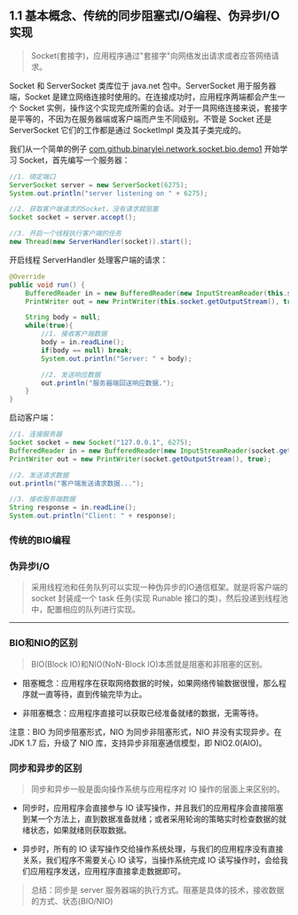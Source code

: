 ## 1.1 基本概念、传统的同步阻塞式I/O编程、伪异步I/O实现

> Socket(套接字)，应用程序通过"套接字"向网络发出请求或者应答网络请求。

Socket 和 ServerSocket 类库位于 java.net 包中。ServerSocket 用于服务器端，Socket 是建立网络连接时使用的。在连接成功时，应用程序两端都会产生一个 Socket 实例，操作这个实现完成所需的会话。对于一具网络连接来说，套接字是平等的，不因为在服务器端或客户端而产生不同级别。不管是 Socket 还是 ServerSocket 它们的工作都是通过 SocketImpl 类及其子类完成的。

我们从一个简单的例子 [com.github.binarylei.network.socket.bio.demo1](https://github.com/binarylei/demo/tree/master/demo-network/src/main/java/com/github/binarylei/network/socket/bio/demo1) 开始学习 Socket，首先编写一个服务器：

```java
//1. 绑定端口
ServerSocket server = new ServerSocket(6275);
System.out.println("server listening on " + 6275);

//2. 获取客户端请求的Socket，没有请求就阻塞
Socket socket = server.accept();

//3. 开启一个线程执行客户端的任务
new Thread(new ServerHandler(socket)).start();
```

开启线程 ServerHandler 处理客户端的请求：

```java
@Override
public void run() {
    BufferedReader in = new BufferedReader(new InputStreamReader(this.socket.getInputStream()));
    PrintWriter out = new PrintWriter(this.socket.getOutputStream(), true);

    String body = null;
    while(true){
        //1. 接收客户端数据
        body = in.readLine();
        if(body == null) break;
        System.out.println("Server: " + body);

        //2. 发送响应数据
        out.println("服务器端回送响应数据.");
    }
}
```

启动客户端：

```java
//1. 连接服务器
Socket socket = new Socket("127.0.0.1", 6275);
BufferedReader in = new BufferedReader(new InputStreamReader(socket.getInputStream()));
PrintWriter out = new PrintWriter(socket.getOutputStream(), true);

//2. 发送请求数据
out.println("客户端发送请求数据...");

//3. 接收服务端数据
String response = in.readLine();
System.out.println("Client: " + response);
```

### 传统的BIO编程

### 伪异步I/O

> 采用线程池和任务队列可以实现一种伪异步的IO通信框架。就是将客户端的 socket 封装成一个 task 任务(实现 Runable 接口的类)，然后投递到线程池中，配置相应的队列进行实现。

----

### BIO和NIO的区别

> BIO(Block IO)和NIO(NoN-Block IO)本质就是阻塞和非阻塞的区别。

* 阻塞概念：应用程序在获取网络数据的时候，如果网络传输数据很慢，那么程序就一直等待，直到传输完毕为止。

* 非阻塞概念：应用程序直接可以获取已经准备就绪的数据，无需等待。

注意：BIO 为同步阻塞形式，NIO 为同步非阻塞形式，NIO 并没有实现异步。在 JDK 1.7 后，升级了 NIO 库，支持异步非阻塞通信模型，即 NIO2.0(AIO)。

### 同步和异步的区别

> 同步和异步一般是面向操作系统与应用程序对 IO 操作的层面上来区别的。

* 同步时，应用程序会直接参与 IO 读写操作，并且我们的应用程序会直接阻塞到某一个方法上，直到数据准备就绪；或者采用轮询的策略实时检查数据的就绪状态，如果就绪则获取数据。

* 异步时，所有的 IO 读写操作交给操作系统处理，与我们的应用程序没有直接关系，我们程序不需要关心 IO 读写，当操作系统完成 IO 读写操作时，会给我们应用程序发送，应用程序直接拿走数据即可。

> 总结：同步是 server 服务器端的执行方式。阻塞是具体的技术，接收数据的方式、状态(BIO/NIO)
